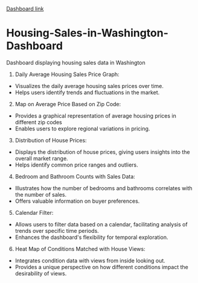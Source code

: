 [Dashboard link](https://public.tableau.com/app/profile/anthony.each/viz/HousingSalesDashboard_17054657425370/KingCountryHouseSales?publish=yes)

# Housing-Sales-in-Washington-Dashboard
Dashboard displaying housing sales data in Washington 

1. Daily Average Housing Sales Price Graph:
- Visualizes the daily average housing sales prices over time.
- Helps users identify trends and fluctuations in the market.
2. Map on Average Price Based on Zip Code:
- Provides a graphical representation of average housing prices in different zip codes
- Enables users to explore regional variations in pricing.
3. Distribution of House Prices:
- Displays the distribution of house prices, giving users insights into the overall market range.
- Helps identify common price ranges and outliers.
4. Bedroom and Bathroom Counts with Sales Data:
- Illustrates how the number of bedrooms and bathrooms correlates with the number of sales.
- Offers valuable information on buyer preferences.
5. Calendar Filter:
- Allows users to filter data based on a calendar, facilitating analysis of trends over specific time periods.
- Enhances the dashboard's flexibility for temporal exploration.
6. Heat Map of Conditions Matched with House Views:
- Integrates condition data with views from inside looking out.
- Provides a unique perspective on how different conditions impact the desirability of views.


